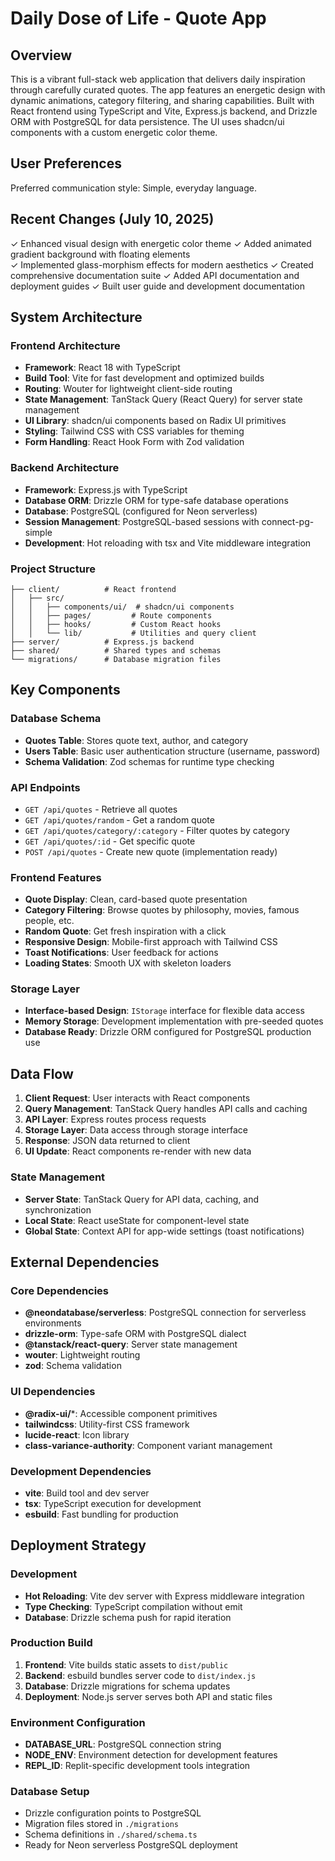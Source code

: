 # Daily Dose of Life - Quote App

## Overview

This is a vibrant full-stack web application that delivers daily inspiration through carefully curated quotes. The app features an energetic design with dynamic animations, category filtering, and sharing capabilities. Built with React frontend using TypeScript and Vite, Express.js backend, and Drizzle ORM with PostgreSQL for data persistence. The UI uses shadcn/ui components with a custom energetic color theme.

## User Preferences

Preferred communication style: Simple, everyday language.

## Recent Changes (July 10, 2025)

✓ Enhanced visual design with energetic color theme
✓ Added animated gradient background with floating elements  
✓ Implemented glass-morphism effects for modern aesthetics
✓ Created comprehensive documentation suite
✓ Added API documentation and deployment guides
✓ Built user guide and development documentation

## System Architecture

### Frontend Architecture
- **Framework**: React 18 with TypeScript
- **Build Tool**: Vite for fast development and optimized builds
- **Routing**: Wouter for lightweight client-side routing
- **State Management**: TanStack Query (React Query) for server state management
- **UI Library**: shadcn/ui components based on Radix UI primitives
- **Styling**: Tailwind CSS with CSS variables for theming
- **Form Handling**: React Hook Form with Zod validation

### Backend Architecture
- **Framework**: Express.js with TypeScript
- **Database ORM**: Drizzle ORM for type-safe database operations
- **Database**: PostgreSQL (configured for Neon serverless)
- **Session Management**: PostgreSQL-based sessions with connect-pg-simple
- **Development**: Hot reloading with tsx and Vite middleware integration

### Project Structure
```
├── client/          # React frontend
│   ├── src/
│   │   ├── components/ui/  # shadcn/ui components
│   │   ├── pages/         # Route components
│   │   ├── hooks/         # Custom React hooks
│   │   └── lib/           # Utilities and query client
├── server/          # Express.js backend
├── shared/          # Shared types and schemas
└── migrations/      # Database migration files
```

## Key Components

### Database Schema
- **Quotes Table**: Stores quote text, author, and category
- **Users Table**: Basic user authentication structure (username, password)
- **Schema Validation**: Zod schemas for runtime type checking

### API Endpoints
- `GET /api/quotes` - Retrieve all quotes
- `GET /api/quotes/random` - Get a random quote
- `GET /api/quotes/category/:category` - Filter quotes by category
- `GET /api/quotes/:id` - Get specific quote
- `POST /api/quotes` - Create new quote (implementation ready)

### Frontend Features
- **Quote Display**: Clean, card-based quote presentation
- **Category Filtering**: Browse quotes by philosophy, movies, famous people, etc.
- **Random Quote**: Get fresh inspiration with a click
- **Responsive Design**: Mobile-first approach with Tailwind CSS
- **Toast Notifications**: User feedback for actions
- **Loading States**: Smooth UX with skeleton loaders

### Storage Layer
- **Interface-based Design**: `IStorage` interface for flexible data access
- **Memory Storage**: Development implementation with pre-seeded quotes
- **Database Ready**: Drizzle ORM configured for PostgreSQL production use

## Data Flow

1. **Client Request**: User interacts with React components
2. **Query Management**: TanStack Query handles API calls and caching
3. **API Layer**: Express routes process requests
4. **Storage Layer**: Data access through storage interface
5. **Response**: JSON data returned to client
6. **UI Update**: React components re-render with new data

### State Management
- **Server State**: TanStack Query for API data, caching, and synchronization
- **Local State**: React useState for component-level state
- **Global State**: Context API for app-wide settings (toast notifications)

## External Dependencies

### Core Dependencies
- **@neondatabase/serverless**: PostgreSQL connection for serverless environments
- **drizzle-orm**: Type-safe ORM with PostgreSQL dialect
- **@tanstack/react-query**: Server state management
- **wouter**: Lightweight routing
- **zod**: Schema validation

### UI Dependencies
- **@radix-ui/***: Accessible component primitives
- **tailwindcss**: Utility-first CSS framework
- **lucide-react**: Icon library
- **class-variance-authority**: Component variant management

### Development Dependencies
- **vite**: Build tool and dev server
- **tsx**: TypeScript execution for development
- **esbuild**: Fast bundling for production

## Deployment Strategy

### Development
- **Hot Reloading**: Vite dev server with Express middleware integration
- **Type Checking**: TypeScript compilation without emit
- **Database**: Drizzle schema push for rapid iteration

### Production Build
1. **Frontend**: Vite builds static assets to `dist/public`
2. **Backend**: esbuild bundles server code to `dist/index.js`
3. **Database**: Drizzle migrations for schema updates
4. **Deployment**: Node.js server serves both API and static files

### Environment Configuration
- **DATABASE_URL**: PostgreSQL connection string
- **NODE_ENV**: Environment detection for development features
- **REPL_ID**: Replit-specific development tools integration

### Database Setup
- Drizzle configuration points to PostgreSQL
- Migration files stored in `./migrations`
- Schema definitions in `./shared/schema.ts`
- Ready for Neon serverless PostgreSQL deployment